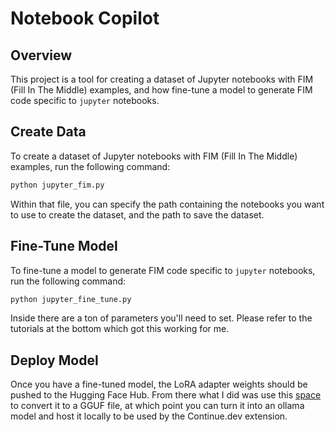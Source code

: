 # Notebook Copilot

## Overview

This project is a tool for creating a dataset of Jupyter notebooks with FIM (Fill In The Middle) examples, and how fine-tune a model to generate FIM code specific to `jupyter` notebooks.

## Create Data

To create a dataset of Jupyter notebooks with FIM (Fill In The Middle) examples, run the following command:

```bash
python jupyter_fim.py
```

Within that file, you can specify the path containing the notebooks you want to use to create the dataset, and the path to save the dataset.

## Fine-Tune Model

To fine-tune a model to generate FIM code specific to `jupyter` notebooks, run the following command:

```bash
python jupyter_fine_tune.py
```

Inside there are a ton of parameters you'll need to set. Please refer to the tutorials at the bottom which got this working for me.

## Deploy Model

Once you have a fine-tuned model, the LoRA adapter weights should be pushed to the Hugging Face Hub. From there what I did was use this [space](https://huggingface.co/spaces/noahksman/notebook-copilot) to convert it to a GGUF file, at which point you can turn it into an ollama model and host it locally to be used by the Continue.dev extension.

